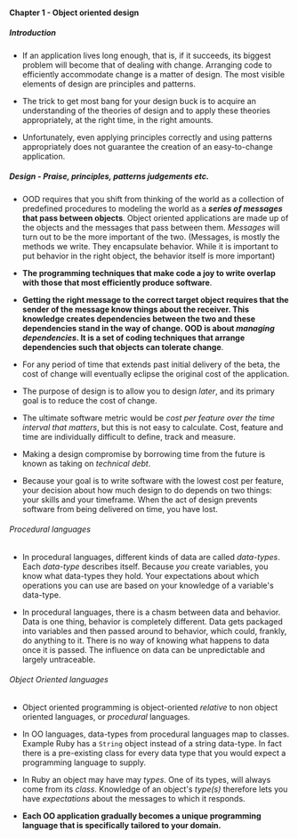 #### Chapter 1 - Object oriented design

##### Introduction

- If an application lives long enough, that is, if it succeeds, its biggest problem will become that of dealing with change. Arranging code to efficiently accommodate change is a matter of design. The most visible elements of design are principles and patterns.

- The trick to get most bang for your design buck is to acquire an understanding of the theories of design and to apply these theories appropriately, at the right time, in the right amounts.

- Unfortunately, even applying principles correctly and using patterns appropriately does not guarantee the creation of an easy-to-change application.

##### Design - Praise, principles, patterns judgements etc.

- OOD requires that you shift from thinking of the world as a collection of predefined procedures to modeling the world as a **_series of messages_ that pass between objects**. Object oriented applications are made up of the objects and the messages that pass between them. _Messages_ will turn out to be the more important of the two.  (Messages, is mostly the methods we write. They encapsulate behavior. While it is important to put behavior in the right object, the behavior itself is more important)

- **The programming techniques that make code a joy to write overlap with those that most efficiently produce software**.

- **Getting the right message to the correct target object requires that the sender of the message know things about the receiver. This knowledge creates dependencies between the two and these dependencies stand in the way of change. OOD is about _managing dependencies_. It is a set of coding techniques that arrange dependencies such that objects can tolerate change**.

- For any period of time that extends past initial delivery of the beta, the cost of change will eventually eclipse the original cost of the application.

- The purpose of design is to allow you to design _later_, and its primary goal is to reduce the cost of change.

- The ultimate software metric would be _cost per feature over the time interval that matters_, but this is not easy to calculate. Cost, feature and time are individually difficult to define, track and measure.

- Making a design compromise by borrowing time from the future is known as taking on _technical debt_.

- Because your goal is to write software with the lowest cost per feature, your decision about how much design to do depends on two things: your skills and your timeframe. When the act of design prevents software from being delivered on time, you have lost.


###### Procedural languages
- In procedural languages, different kinds of data are called _data-types_. Each _data-type_ describes itself. Because _you_ create variables, you know what data-types they hold. Your expectations about which operations you can use are based on your knowledge of a variable's data-type.

- In procedural languages, there is a chasm between data and behavior. Data is one thing, behavior is completely different. Data gets packaged into variables and then passed around to behavior, which could, frankly, do anything to it. There is no way of knowing what happens to data once it is passed. The influence on data can be unpredictable and largely untraceable.


###### Object Oriented languages

- Object oriented programming is object-oriented _relative_ to non object oriented languages, or _procedural_ languages.

- In OO languages, data-types from procedural languages map to classes. Example Ruby has a `String` object instead of a string data-type. In fact there is a pre-existing class for every data type that you would expect a programming language to supply.

- In Ruby an object may have may _types_. One of its types, will always come from its _class_. Knowledge of an object's _type(s)_ therefore lets you have _expectations_ about the messages to which it responds.

- **Each OO application gradually becomes a unique programming language that is specifically tailored to your domain.**
